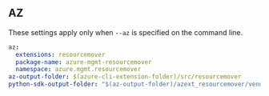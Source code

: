 ## AZ

These settings apply only when `--az` is specified on the command line.

``` yaml $(az)
az:
  extensions: resourcemover
  package-name: azure-mgmt-resourcemover
  namespace: azure.mgmt.resourcemover
az-output-folder: $(azure-cli-extension-folder)/src/resourcemover
python-sdk-output-folder: "$(az-output-folder)/azext_resourcemover/vendored_sdks/resourcemover"
```
